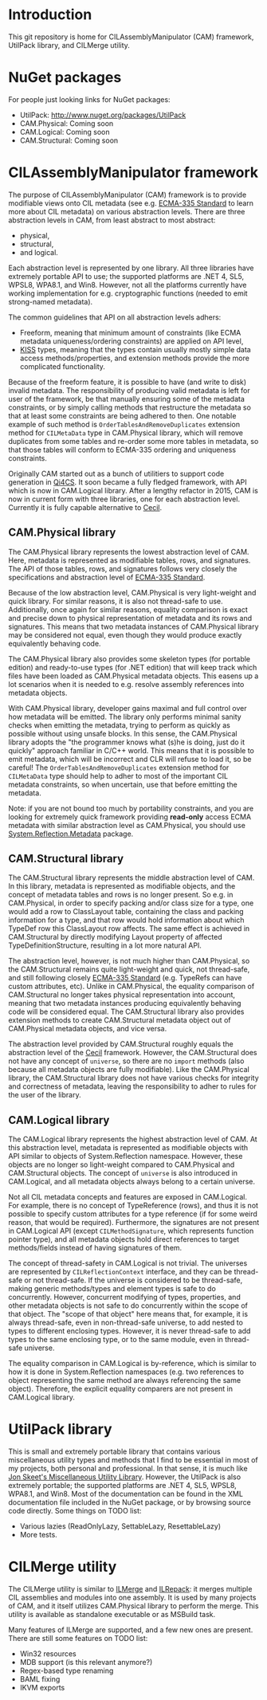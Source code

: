 # Introduction
This git repository is home for CILAssemblyManipulator (CAM) framework, UtilPack library, and CILMerge utility.

# NuGet packages
For people just looking links for NuGet packages:
* UtilPack: http://www.nuget.org/packages/UtilPack
* CAM.Physical: Coming soon
* CAM.Logical: Coming soon
* CAM.Structural: Coming soon

# CILAssemblyManipulator framework
The purpose of CILAssemblyManipulator (CAM) framework is to provide modifiable views onto CIL metadata (see e.g. [ECMA-335 Standard](http://www.ecma-international.org/publications/standards/Ecma-335.htm) to learn more about CIL metadata) on various abstraction levels.
There are three abstraction levels in CAM, from least abstract to most abstract:
* physical,
* structural,
* and logical.

Each abstraction level is represented by one library.
All three libraries have extremely portable API to use; the supported platforms are .NET 4, SL5, WPSL8, WPA8.1, and Win8.
However, not all the platforms currently have working implementation for e.g. cryptographic functions (needed to emit strong-named metadata).

The common guidelines that API on all abstraction levels adhers:
* Freeform, meaning that minimum amount of constraints (like ECMA metadata uniqueness/ordering constraints) are applied on API level,
* [KISS](https://en.wikipedia.org/wiki/KISS_principle) types, meaning that the types contain usually mostly simple data access methods/properties, and extension methods provide the more complicated functionality.

Because of the freeform feature, it is possible to have (and write to disk) invalid metadata.
The responsibility of producing valid metadata is left for user of the framework, be that manually ensuring some of the metadata constraints, or by simply calling methods that restructure the metadata so that at least some constraints are being adhered to then.
One notable example of such method is `OrderTablesAndRemoveDuplicates` extension method for `CILMetaData` type in CAM.Physical library, which will remove duplicates from some tables and re-order some more tables in metadata, so that those tables will conform to ECMA-335 ordering and uniqueness constraints.

Originally CAM started out as a bunch of utilitiers to support code generation in [Qi4CS](https://github.com/CometaSolutions/Qi4CS).
It soon became a fully fledged framework, with API which is now in CAM.Logical library.
After a lengthy refactor in 2015, CAM is now in current form with three libraries, one for each abstraction level.
Currently it is fully capable alternative to [Cecil](https://github.com/jbevain/cecil).

## CAM.Physical library
The CAM.Physical library represents the lowest abstraction level of CAM.
Here, metadata is represented as modifiable tables, rows, and signatures.
The API of those tables, rows, and signatures follows very closely the specifications and abstraction level of [ECMA-335 Standard](http://www.ecma-international.org/publications/standards/Ecma-335.htm).

Because of the low abstraction level, CAM.Physical is very light-weight and quick library.
For similar reasons, it is also not thread-safe to use.
Additionally, once again for similar reasons, equality comparison is exact and precise down to physical representation of metadata and its rows and signatures.
This means that two metadata instances of CAM.Physical library may be considered not equal, even though they would produce exactly equivalently behaving code.

The CAM.Physical library also provides some skeleton types (for portable edition) and ready-to-use types (for .NET edition) that will keep track which files have been loaded as CAM.Physical metadata objects.
This easens up a lot scenarios when it is needed to e.g. resolve assembly references into metadata objects.

With CAM.Physical library, developer gains maximal and full control over how metadata will be emitted.
The library only performs minimal sanity checks when emitting the metadata, trying to perform as quickly as possible without using unsafe blocks.
In this sense, the CAM.Physical library adopts the "the programmer knows what (s)he is doing, just do it quickly" approach familiar in C/C++ world.
This means that it is possible to emit metadata, which will be incorrect and CLR will refuse to load it, so be careful!
The `OrderTablesAndRemoveDuplicates` extension method for `CILMetaData` type should help to adher to most of the important CIL metadata constraints, so when uncertain, use that before emitting the metadata.

Note: if you are not bound too much by portability constraints, and you are looking for extremely quick framework providing **read-only** access ECMA metadata with similar abstraction level as CAM.Physical, you should use [System.Reflection.Metadata](http://www.nuget.org/packages/System.Reflection.Metadata/) package.

## CAM.Structural library
The CAM.Structural library represents the middle abstraction level of CAM.
In this library, metadata is represented as modifiable objects, and the concept of metadata tables and rows is no longer present.
So e.g. in CAM.Physical, in order to specify packing and/or class size for a type, one would add a row to ClassLayout table, containing the class and packing information for a type, and that row would hold information about which TypeDef row this ClassLayout row affects.
The same effect is achieved in CAM.Structural by directly modifying Layout property of affected TypeDefinitionStructure, resulting in a lot more natural API.

The abstraction level, however, is not much higher than CAM.Physical, so the CAM.Structural remains quite light-weight and quick, not thread-safe, and still following closely [ECMA-335 Standard](http://www.ecma-international.org/publications/standards/Ecma-335.htm) (e.g. TypeRefs can have custom attributes, etc).
Unlike in CAM.Physical, the equality comparison of CAM.Structural no longer takes physical representation into account, meaning that two metadata instances producing equivalently behaving code will be considered equal.
The CAM.Structural library also provides extension methods to create CAM.Structural metadata object out of CAM.Physical metadata objects, and vice versa.

The abstraction level provided by CAM.Structural roughly equals the abstraction level of the [Cecil](https://github.com/jbevain/cecil) framework.
However, the CAM.Structural does not have any concept of `universe`, so there are no `import` methods (also because all metadata objects are fully modifiable).
Like the CAM.Physical library, the CAM.Structural library does not have various checks for integrity and correctness of metadata, leaving the responsibility to adher to rules for the user of the library.

## CAM.Logical library
The CAM.Logical library represents the highest abstraction level of CAM.
At this abstraction level, metadata is represented as modifiable objects with API similar to objects of System.Reflection namespace.
However, these objects are no longer so light-weight compared to CAM.Physical and CAM.Structural objects.
The concept of `universe` is also introduced in CAM.Logical, and all metadata objects always belong to a certain universe.

Not all CIL metadata concepts and features are exposed in CAM.Logical.
For example, there is no concept of TypeReference (rows), and thus it is not possible to specify custom attributes for a type reference (if for some weird reason, that would be required).
Furthermore, the signatures are not present in CAM.Logical API (except `CILMethodSignature`, which represents function pointer type), and all metadata objects hold direct references to target methods/fields instead of having signatures of them.

The concept of thread-safety in CAM.Logical is not trivial.
The universes are represented by `CILReflectionContext` interface, and they can be thread-safe or not thread-safe.
If the universe is considered to be thread-safe, making generic methods/types and element types is safe to do concurrently.
However, concurrent modifying of types, properties, and other metadata objects is not safe to do concurrently within the scope of that object.
The "scope of that object" here means that, for example, it is always thread-safe, even in non-thread-safe universe, to add nested to types to different enclosing types.
However, it is never thread-safe to add types to the same enclosing type, or to the same module, even in thread-safe universe.

The equality comparison in CAM.Logical is by-reference, which is similar to how it is done in System.Reflection namespaces (e.g. two references to object representing the same method are always referencing the same object).
Therefore, the explicit equality comparers are not present in CAM.Logical library.

# UtilPack library
This is small and extremely portable library that contains various miscellaneous utility types and methods that I find to be essential in most of my projects, both personal and professional.
In that sense, it is much like [Jon Skeet's Miscellaneous Utility Library](http://www.yoda.arachsys.com/csharp/miscutil/).
However, the UtilPack is also extremely portable; the supported platforms are .NET 4, SL5, WPSL8, WPA8.1, and Win8.
Most of the documentation can be found in the XML documentation file included in the NuGet package, or by browsing source code directly.
Some things on TODO list:
* Various lazies (ReadOnlyLazy, SettableLazy, ResettableLazy)
* More tests.

# CILMerge utility
The CILMerge utility is similar to [ILMerge](http://research.microsoft.com/en-us/people/mbarnett/ilmerge.aspx) and [ILRepack](https://github.com/gluck/il-repack): it merges multiple CIL assemblies and modules into one assembly.
It is used by many projects of CAM, and it itself utilizes CAM.Physical library to perform the merge.
This utility is available as standalone executable or as MSBuild task.

Many features of ILMerge are supported, and a few new ones are present.
There are still some features on TODO list:
* Win32 resources
* MDB support (is this relevant anymore?)
* Regex-based type renaming
* BAML fixing
* IKVM exports
